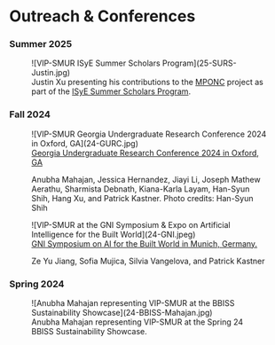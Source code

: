# Outreach & Conferences


### Summer 2025

<figure markdown="span">
  ![VIP-SMUR ISyE Summer Scholars Program](25-SURS-Justin.jpg)
  <figcaption>
    Justin Xu presenting his contributions to the <a href="https://vip-smur.github.io/25sp-mponc/">MPONC</a> project as part of the <a href="https://ugresearch.isye.gatech.edu/research-awards-programs/summer-scholars-program">ISyE Summer Scholars Program</a>.
  </figcaption>
</figure>


### Fall 2024

<figure markdown="span">
  ![VIP-SMUR Georgia Undergraduate Research Conference 2024 in Oxford, GA](24-GURC.jpg)
  <figcaption><a href="https://sustainableurbansystems.com/news/announcement_25/">Georgia Undergraduate Research Conference 2024 in Oxford, GA</a>

  Anubha Mahajan, Jessica Hernandez, Jiayi Li, Joseph Mathew Aerathu, Sharmista Debnath, Kiana-Karla Layam,  Han-Syun Shih, Hang Xu, and Patrick Kastner. Photo credits: Han-Syun Shih</figcaption>
</figure>

<figure markdown="span">
  ![VIP-SMUR at the GNI Symposium & Expo on Artificial Intelligence for the Built World](24-GNI.jpeg)
  <figcaption><a href="https://sustainableurbansystems.com/news/announcement_24/">GNI Symposium on AI for the Built World in Munich, Germany.</a><br>

  Ze Yu Jiang, Sofia Mujica, Silvia Vangelova, and Patrick Kastner</figcaption>
</figure>

### Spring 2024

<figure markdown="span">
  ![Anubha Mahajan representing VIP-SMUR at the BBISS Sustainability Showcase](24-BBISS-Mahajan.jpg)
  <figcaption>Anubha Mahajan representing VIP-SMUR at the Spring 24 BBISS Sustainability Showcase.</figcaption>
</figure>
